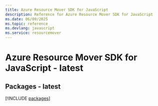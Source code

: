 ```yaml
---
title: Azure Resource Mover SDK for JavaScript
description: Reference for Azure Resource Mover SDK for JavaScript
ms.date: 06/09/2025
ms.topic: reference
ms.devlang: javascript
ms.service: resourcemover
---
```

# Azure Resource Mover SDK for JavaScript - latest
## Packages - latest
[!INCLUDE [packages](resource-mover-index.md)]